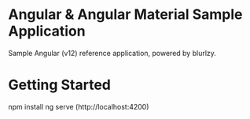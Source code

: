 # Angular & Angular Material Sample Application
Sample Angular (v12) reference application, powered by blurlzy.

# Getting Started
npm install
ng serve (http://localhost:4200)

